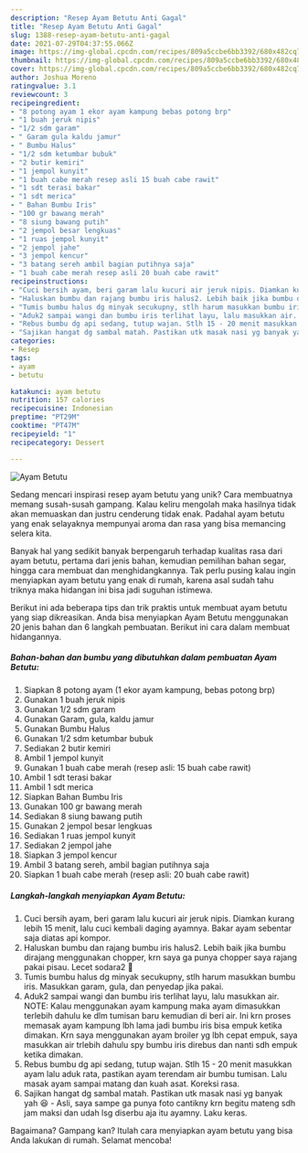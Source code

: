 ```yaml
---
description: "Resep Ayam Betutu Anti Gagal"
title: "Resep Ayam Betutu Anti Gagal"
slug: 1388-resep-ayam-betutu-anti-gagal
date: 2021-07-29T04:37:55.066Z
image: https://img-global.cpcdn.com/recipes/809a5ccbe6bb3392/680x482cq70/ayam-betutu-foto-resep-utama.jpg
thumbnail: https://img-global.cpcdn.com/recipes/809a5ccbe6bb3392/680x482cq70/ayam-betutu-foto-resep-utama.jpg
cover: https://img-global.cpcdn.com/recipes/809a5ccbe6bb3392/680x482cq70/ayam-betutu-foto-resep-utama.jpg
author: Joshua Moreno
ratingvalue: 3.1
reviewcount: 3
recipeingredient:
- "8 potong ayam 1 ekor ayam kampung bebas potong brp"
- "1 buah jeruk nipis"
- "1/2 sdm garam"
- " Garam gula kaldu jamur"
- " Bumbu Halus"
- "1/2 sdm ketumbar bubuk"
- "2 butir kemiri"
- "1 jempol kunyit"
- "1 buah cabe merah resep asli 15 buah cabe rawit"
- "1 sdt terasi bakar"
- "1 sdt merica"
- " Bahan Bumbu Iris"
- "100 gr bawang merah"
- "8 siung bawang putih"
- "2 jempol besar lengkuas"
- "1 ruas jempol kunyit"
- "2 jempol jahe"
- "3 jempol kencur"
- "3 batang sereh ambil bagian putihnya saja"
- "1 buah cabe merah resep asli 20 buah cabe rawit"
recipeinstructions:
- "Cuci bersih ayam, beri garam lalu kucuri air jeruk nipis. Diamkan kurang lebih 15 menit, lalu cuci kembali daging ayamnya. Bakar ayam sebentar saja diatas api kompor."
- "Haluskan bumbu dan rajang bumbu iris halus2. Lebih baik jika bumbu dirajang menggunakan chopper, krn saya ga punya chopper saya rajang pakai pisau. Lecet sodara2 🤣"
- "Tumis bumbu halus dg minyak secukupny, stlh harum masukkan bumbu iris. Masukkan garam, gula, dan penyedap jika pakai."
- "Aduk2 sampai wangi dan bumbu iris terlihat layu, lalu masukkan air. NOTE: Kalau menggunakan ayam kampung maka ayam dimasukkan terlebih dahulu ke dlm tumisan baru kemudian di beri air. Ini krn proses memasak ayam kampung lbh lama jadi bumbu iris bisa empuk ketika dimakan. Krn saya menggunakan ayam broiler yg lbh cepat empuk, saya masukkan air trlebih dahulu spy bumbu iris direbus dan nanti sdh empuk ketika dimakan."
- "Rebus bumbu dg api sedang, tutup wajan. Stlh 15 - 20 menit masukkan ayam lalu aduk rata, pastikan ayam terendam air bumbu tumisan. Lalu masak ayam sampai matang dan kuah asat. Koreksi rasa."
- "Sajikan hangat dg sambal matah. Pastikan utk masak nasi yg banyak yah 😆  Asli, saya sampe ga punya foto cantikny krn begitu mateng sdh jam maksi dan udah lsg diserbu aja itu ayamny. Laku keras."
categories:
- Resep
tags:
- ayam
- betutu

katakunci: ayam betutu 
nutrition: 157 calories
recipecuisine: Indonesian
preptime: "PT29M"
cooktime: "PT47M"
recipeyield: "1"
recipecategory: Dessert

---
```



![Ayam Betutu](https://img-global.cpcdn.com/recipes/809a5ccbe6bb3392/680x482cq70/ayam-betutu-foto-resep-utama.jpg)

Sedang mencari inspirasi resep ayam betutu yang unik? Cara membuatnya memang susah-susah gampang. Kalau keliru mengolah maka hasilnya tidak akan memuaskan dan justru cenderung tidak enak. Padahal ayam betutu yang enak selayaknya mempunyai aroma dan rasa yang bisa memancing selera kita.

Banyak hal yang sedikit banyak berpengaruh terhadap kualitas rasa dari ayam betutu, pertama dari jenis bahan, kemudian pemilihan bahan segar, hingga cara membuat dan menghidangkannya. Tak perlu pusing kalau ingin menyiapkan ayam betutu yang enak di rumah, karena asal sudah tahu triknya maka hidangan ini bisa jadi suguhan istimewa.




Berikut ini ada beberapa tips dan trik praktis untuk membuat ayam betutu yang siap dikreasikan. Anda bisa menyiapkan Ayam Betutu menggunakan 20 jenis bahan dan 6 langkah pembuatan. Berikut ini cara dalam membuat hidangannya.

<!--inarticleads1-->

##### Bahan-bahan dan bumbu yang dibutuhkan dalam pembuatan Ayam Betutu:

1. Siapkan 8 potong ayam (1 ekor ayam kampung, bebas potong brp)
1. Gunakan 1 buah jeruk nipis
1. Gunakan 1/2 sdm garam
1. Gunakan  Garam, gula, kaldu jamur
1. Gunakan  Bumbu Halus
1. Gunakan 1/2 sdm ketumbar bubuk
1. Sediakan 2 butir kemiri
1. Ambil 1 jempol kunyit
1. Gunakan 1 buah cabe merah (resep asli: 15 buah cabe rawit)
1. Ambil 1 sdt terasi bakar
1. Ambil 1 sdt merica
1. Siapkan  Bahan Bumbu Iris
1. Gunakan 100 gr bawang merah
1. Sediakan 8 siung bawang putih
1. Gunakan 2 jempol besar lengkuas
1. Sediakan 1 ruas jempol kunyit
1. Sediakan 2 jempol jahe
1. Siapkan 3 jempol kencur
1. Ambil 3 batang sereh, ambil bagian putihnya saja
1. Siapkan 1 buah cabe merah (resep asli: 20 buah cabe rawit)




<!--inarticleads2-->

##### Langkah-langkah menyiapkan Ayam Betutu:

1. Cuci bersih ayam, beri garam lalu kucuri air jeruk nipis. Diamkan kurang lebih 15 menit, lalu cuci kembali daging ayamnya. Bakar ayam sebentar saja diatas api kompor.
1. Haluskan bumbu dan rajang bumbu iris halus2. Lebih baik jika bumbu dirajang menggunakan chopper, krn saya ga punya chopper saya rajang pakai pisau. Lecet sodara2 🤣
1. Tumis bumbu halus dg minyak secukupny, stlh harum masukkan bumbu iris. Masukkan garam, gula, dan penyedap jika pakai.
1. Aduk2 sampai wangi dan bumbu iris terlihat layu, lalu masukkan air. NOTE: Kalau menggunakan ayam kampung maka ayam dimasukkan terlebih dahulu ke dlm tumisan baru kemudian di beri air. Ini krn proses memasak ayam kampung lbh lama jadi bumbu iris bisa empuk ketika dimakan. Krn saya menggunakan ayam broiler yg lbh cepat empuk, saya masukkan air trlebih dahulu spy bumbu iris direbus dan nanti sdh empuk ketika dimakan.
1. Rebus bumbu dg api sedang, tutup wajan. Stlh 15 - 20 menit masukkan ayam lalu aduk rata, pastikan ayam terendam air bumbu tumisan. Lalu masak ayam sampai matang dan kuah asat. Koreksi rasa.
1. Sajikan hangat dg sambal matah. Pastikan utk masak nasi yg banyak yah 😆  - Asli, saya sampe ga punya foto cantikny krn begitu mateng sdh jam maksi dan udah lsg diserbu aja itu ayamny. Laku keras.




Bagaimana? Gampang kan? Itulah cara menyiapkan ayam betutu yang bisa Anda lakukan di rumah. Selamat mencoba!
